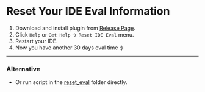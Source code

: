 # Reset Your IDE Eval Information

1. Download and install plugin from [Release Page](https://gitee.com/pengzhile/ide-eval-resetter/releases).
2. Click `Help` or `Get Help` -> `Reset IDE Eval` menu.
3. Restart your IDE.
4. Now you have another 30 days eval time :)

------------------------------------------

### Alternative

* Or run script in the [reset_eval](https://gitee.com/pengzhile/ide-eval-resetter/tree/master/reset_eval) folder directly.
